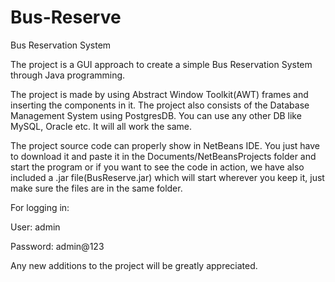 # Bus-Reserve
Bus Reservation System

The project is a GUI approach to create a simple Bus Reservation System through Java programming.

The project is made by using Abstract Window Toolkit(AWT) frames and inserting the components in it. The project also consists of the Database Management System using PostgresDB. You can use any other DB like MySQL, Oracle etc. It will all work the same.

The project source code can properly show in NetBeans IDE. You just have to download it and paste it in the Documents/NetBeansProjects folder and start the program or if you want to see the code in action, we have also included a .jar file(BusReserve.jar) which will start wherever you keep it, just make sure the files are in the same folder.

For logging in:

User: admin

Password: admin@123

Any new additions to the project will be greatly appreciated.
